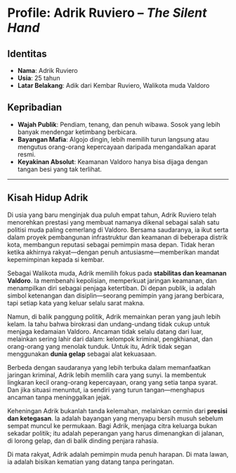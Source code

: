 # Profile: Adrik Ruviero – _The Silent Hand_

## Identitas

- **Nama**: Adrik Ruviero
- **Usia**: 25 tahun
- **Latar Belakang**: Adik dari Kembar Ruviero, Walikota muda Valdoro

## Kepribadian

- **Wajah Publik**: Pendiam, tenang, dan penuh wibawa. Sosok yang lebih banyak mendengar ketimbang berbicara.
- **Bayangan Mafia**: Algojo dingin, lebih memilih turun langsung atau mengutus orang-orang kepercayaan daripada mengandalkan aparat resmi.
- **Keyakinan Absolut**: Keamanan Valdoro hanya bisa dijaga dengan tangan besi yang tak terlihat.

---

## Kisah Hidup Adrik

Di usia yang baru menginjak dua puluh empat tahun, Adrik Ruviero telah menorehkan prestasi yang membuat namanya dikenal sebagai salah satu politisi muda paling cemerlang di Valdoro. Bersama saudaranya, ia ikut serta dalam proyek pembangunan infrastruktur dan keamanan di beberapa distrik kota, membangun reputasi sebagai pemimpin masa depan. Tidak heran ketika akhirnya rakyat—dengan penuh antusiasme—memberikan mandat kepemimpinan kepada si kembar.

Sebagai Walikota muda, Adrik memilih fokus pada **stabilitas dan keamanan Valdoro**. Ia membenahi kepolisian, memperkuat jaringan keamanan, dan menampilkan diri sebagai penjaga ketertiban. Di depan publik, ia adalah simbol ketenangan dan disiplin—seorang pemimpin yang jarang berbicara, tapi setiap kata yang keluar selalu sarat makna.

Namun, di balik panggung politik, Adrik memainkan peran yang jauh lebih kelam. Ia tahu bahwa birokrasi dan undang-undang tidak cukup untuk menjaga kedamaian Valdoro. Ancaman tidak selalu datang dari luar, melainkan sering lahir dari dalam: kelompok kriminal, pengkhianat, dan orang-orang yang menolak tunduk. Untuk itu, Adrik tidak segan menggunakan **dunia gelap** sebagai alat kekuasaan.

Berbeda dengan saudaranya yang lebih terbuka dalam memanfaatkan jaringan kriminal, Adrik lebih memilih cara yang sunyi. Ia membentuk lingkaran kecil orang-orang kepercayaan, orang yang setia tanpa syarat. Dan jika situasi menuntut, ia sendiri yang turun tangan—menghapus ancaman tanpa meninggalkan jejak.

Keheningan Adrik bukanlah tanda kelemahan, melainkan cermin dari **presisi dan ketegasan**. Ia adalah bayangan yang menyapu bersih musuh sebelum sempat muncul ke permukaan. Bagi Adrik, menjaga citra keluarga bukan sekadar politik; itu adalah peperangan yang harus dimenangkan di jalanan, di lorong gelap, dan di balik dinding penjara rahasia.

Di mata rakyat, Adrik adalah pemimpin muda penuh harapan.
Di mata lawan, ia adalah bisikan kematian yang datang tanpa peringatan.
